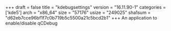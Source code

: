 +++
draft = false
title = "kdebugsettings"
version = "16.11.90-1"
categories = ['kde5']
arch = "x86_64"
size = "57176"
usize = "249025"
sha1sum = "d62eb7cce96bf1f7c0b719b5c5500a21c5bcd2b1"
+++
An application to enable/disable qCDebug